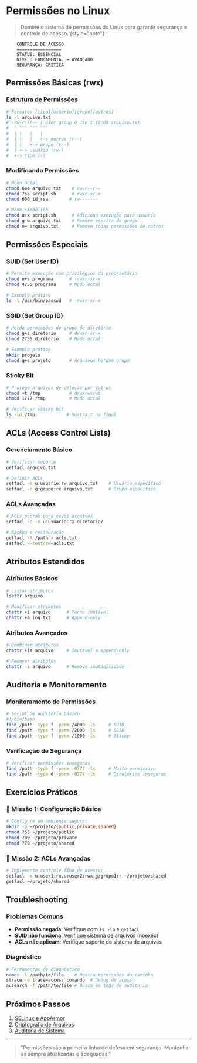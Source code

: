 # Permissões no Linux

> Domine o sistema de permissões do Linux para garantir segurança e controle de acesso.
> {style="note"}

```ascii
    CONTROLE DE ACESSO
    =================
    STATUS: ESSENCIAL
    NÍVEL: FUNDAMENTAL → AVANÇADO
    SEGURANÇA: CRÍTICA
```

## Permissões Básicas (rwx)

### Estrutura de Permissões
```bash
# Formato: [tipo][usuário][grupo][outros]
ls -l arquivo.txt
# -rw-r--r-- 1 user group 0 Jan 1 12:00 arquivo.txt
#  ^ ^^^ ^^^ ^^^
#  | |   |   |
#  | |   |   +-> outros (r--)
#  | |   +-> grupo (r--)
#  | +-> usuário (rw-)
#  +-> tipo (-)
```

### Modificando Permissões
```bash
# Modo Octal
chmod 644 arquivo.txt    # rw-r--r--
chmod 755 script.sh      # rwxr-xr-x
chmod 600 id_rsa        # rw-------

# Modo Simbólico
chmod u+x script.sh      # Adiciona execução para usuário
chmod g-w arquivo.txt    # Remove escrita do grupo
chmod o= arquivo.txt     # Remove todas permissões de outros
```

## Permissões Especiais

### SUID (Set User ID)
```bash
# Permite execução com privilégios do proprietário
chmod u+s programa      # -rwsr-xr-x
chmod 4755 programa     # Modo octal

# Exemplo prático
ls -l /usr/bin/passwd   # -rwsr-xr-x
```

### SGID (Set Group ID)
```bash
# Herda permissões do grupo do diretório
chmod g+s diretorio     # drwxr-sr-x
chmod 2755 diretorio    # Modo octal

# Exemplo prático
mkdir projeto
chmod g+s projeto       # Arquivos herdam grupo
```

### Sticky Bit
```bash
# Protege arquivos de deleção por outros
chmod +t /tmp           # drwxrwxrwt
chmod 1777 /tmp         # Modo octal

# Verificar sticky bit
ls -ld /tmp            # Mostra t no final
```

## ACLs (Access Control Lists)

### Gerenciamento Básico
```bash
# Verificar suporte
getfacl arquivo.txt

# Definir ACLs
setfacl -m u:usuario:rw arquivo.txt    # Usuário específico
setfacl -m g:grupo:rx arquivo.txt      # Grupo específico
```

### ACLs Avançadas
```bash
# ACLs padrão para novos arquivos
setfacl -d -m u:usuario:rx diretorio/

# Backup e restauração
getfacl -R /path > acls.txt
setfacl --restore=acls.txt
```

## Atributos Estendidos

### Atributos Básicos
```bash
# Listar atributos
lsattr arquivo

# Modificar atributos
chattr +i arquivo      # Torna imutável
chattr +a log.txt      # Append-only
```

### Atributos Avançados
```bash
# Combinar atributos
chattr +ia arquivo     # Imutável e append-only

# Remover atributos
chattr -i arquivo      # Remove imutabilidade
```

## Auditoria e Monitoramento

### Monitoramento de Permissões
```bash
# Script de auditoria básico
#!/bin/bash
find /path -type f -perm /4000 -ls     # SUID
find /path -type f -perm /2000 -ls     # SGID
find /path -type f -perm /1000 -ls     # Sticky
```

### Verificação de Segurança
```bash
# Verificar permissões inseguras
find /path -type f -perm -0777 -ls     # Muito permissivo
find /path -type d -perm -0777 -ls     # Diretórios inseguros
```

## Exercícios Práticos

### 🎯 Missão 1: Configuração Básica
```bash
# Configure um ambiente seguro:
mkdir -p ~/projeto/{public,private,shared}
chmod 755 ~/projeto/public
chmod 700 ~/projeto/private
chmod 770 ~/projeto/shared
```

### 🎯 Missão 2: ACLs Avançadas
```bash
# Implemente controle fino de acesso:
setfacl -m u:user1:rx,u:user2:rwx,g:grupo1:r ~/projeto/shared
getfacl ~/projeto/shared
```

## Troubleshooting

### Problemas Comuns
- **Permissão negada**: Verifique com `ls -la` e `getfacl`
- **SUID não funciona**: Verifique sistema de arquivos (noexec)
- **ACLs não aplicam**: Verifique suporte do sistema de arquivos

### Diagnóstico
```bash
# Ferramentas de diagnóstico
namei -l /path/to/file    # Mostra permissões do caminho
strace -e trace=access comando  # Debug de acesso
ausearch -f /path/to/file # Busca em logs de auditoria
```

## Próximos Passos

1. [SELinux e AppArmor](mac-security.md)
2. [Criptografia de Arquivos](file-encryption.md)
3. [Auditoria de Sistema](system-audit.md)

---

> "Permissões são a primeira linha de defesa em segurança. Mantenha-as sempre atualizadas e adequadas."